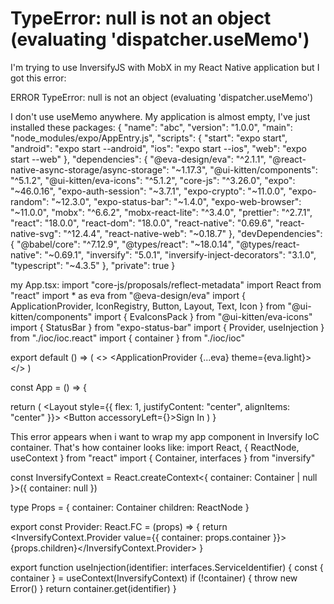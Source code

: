 
# TypeError: null is not an object (evaluating 'dispatcher.useMemo')

I'm trying to use InversifyJS with MobX in my React Native application but I got this error:

ERROR  TypeError: null is not an object (evaluating 'dispatcher.useMemo')

I don't use useMemo anywhere. My application is almost empty, I've just installed these packages:
{
  "name": "abc",
  "version": "1.0.0",
  "main": "node_modules/expo/AppEntry.js",
  "scripts": {
    "start": "expo start",
    "android": "expo start --android",
    "ios": "expo start --ios",
    "web": "expo start --web"
  },
  "dependencies": {
    "@eva-design/eva": "^2.1.1",
    "@react-native-async-storage/async-storage": "~1.17.3",
    "@ui-kitten/components": "^5.1.2",
    "@ui-kitten/eva-icons": "^5.1.2",
    "core-js": "^3.26.0",
    "expo": "~46.0.16",
    "expo-auth-session": "~3.7.1",
    "expo-crypto": "~11.0.0",
    "expo-random": "~12.3.0",
    "expo-status-bar": "~1.4.0",
    "expo-web-browser": "~11.0.0",
    "mobx": "^6.6.2",
    "mobx-react-lite": "^3.4.0",
    "prettier": "^2.7.1",
    "react": "18.0.0",
    "react-dom": "18.0.0",
    "react-native": "0.69.6",
    "react-native-svg": "^12.4.4",
    "react-native-web": "~0.18.7"
  },
  "devDependencies": {
    "@babel/core": "^7.12.9",
    "@types/react": "~18.0.14",
    "@types/react-native": "~0.69.1",
    "inversify": "5.0.1",
    "inversify-inject-decorators": "3.1.0",
    "typescript": "~4.3.5"
  },
  "private": true
}

my App.tsx:
import "core-js/proposals/reflect-metadata"
import React from "react"
import * as eva from "@eva-design/eva"
import { ApplicationProvider, IconRegistry, Button, Layout, Text, Icon } from "@ui-kitten/components"
import { EvaIconsPack } from "@ui-kitten/eva-icons"
import { StatusBar } from "expo-status-bar"
import { Provider, useInjection } from "./ioc/ioc.react"
import { container } from "./ioc/ioc"

export default () => (
  <>
    <IconRegistry icons={EvaIconsPack} />
    <ApplicationProvider {...eva} theme={eva.light}>
      <Provider container={container}>
        <App />
      </Provider>
    </ApplicationProvider>
  </>
)

const App = () => {

  return (
    <Layout style={{ flex: 1, justifyContent: "center", alignItems: "center" }}>
      <Button accessoryLeft={<Icon name="google" />}>Sign In</Button>
      <StatusBar style="auto" />
    </Layout>
  )
}

This error appears when i want to wrap my app component in Inversify IoC container.
That's how container looks like:
import React, { ReactNode, useContext } from "react"
import { Container, interfaces } from "inversify"

const InversifyContext = React.createContext<{ container: Container | null }>({ container: null })

type Props = {
  container: Container
  children: ReactNode
}

export const Provider: React.FC<Props> = (props) => {
  return <InversifyContext.Provider value={{ container: props.container }}>{props.children}</InversifyContext.Provider>
}

export function useInjection<T>(identifier: interfaces.ServiceIdentifier<T>) {
  const { container } = useContext(InversifyContext)
  if (!container) {
    throw new Error()
  }
  return container.get<T>(identifier)
}


        